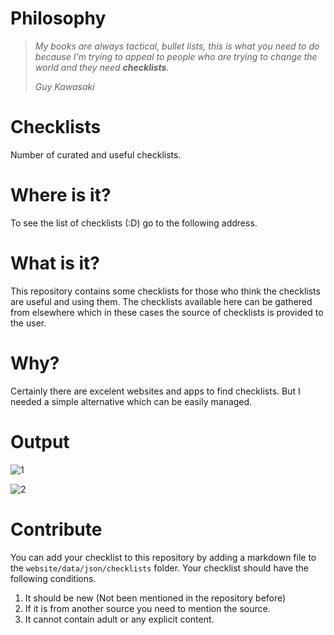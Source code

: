 # Philosophy

> _My books are always tactical, bullet lists, this is what you need to do because I'm trying to appeal to people who are trying to change the world and they need **checklists**._
> 
> _Guy Kawasaki_
> 


# Checklists

Number of curated and useful checklists. 

# Where is it? 

To see the list of checklists (:D) go to the following address.


# What is it?

This repository contains some checklists for those who think the checklists are useful and using them. 
The checklists available here can be gathered from elsewhere which in these cases the source of checklists is provided to the user.

# Why?

Certainly there are excelent websites and apps to find checklists. But I needed a simple alternative which can be easily managed.

# Output
![1](https://github.com/faridprogrammer/checklists/assets/6207351/f1a24be3-4168-49a0-92de-cfabebd9b836)

![2](https://github.com/faridprogrammer/checklists/assets/6207351/54ffab2d-ab9f-471b-b779-7ce3f0b4ed49)

# Contribute

You can add your checklist to this repository by adding a markdown file to the `website/data/json/checklists` folder. 
Your checklist should have the following conditions.

1. It should be new (Not been mentioned in the repository before)
2. If it is from another source you need to mention the source. 
3. It cannot contain adult or any explicit content. 



